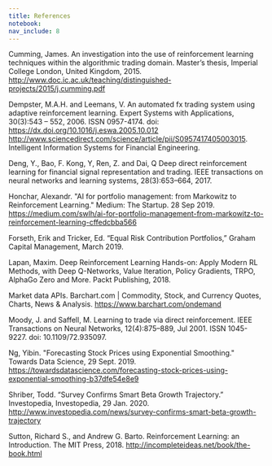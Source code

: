 ```yaml
---
title: References
notebook:
nav_include: 8
---
```


Cumming, James. An investigation into the use of reinforcement learning techniques within the algorithmic trading domain. Master’s thesis, Imperial College London, United Kingdom, 2015. <http://www.doc.ic.ac.uk/teaching/distinguished-projects/2015/j.cumming.pdf> 

Dempster, M.A.H. and Leemans, V. An automated fx trading system using adaptive reinforcement learning. Expert Systems with Applications, 30(3):543 – 552, 2006. ISSN 0957-4174. doi: <https://dx.doi.org/10.1016/j.eswa.2005.10.012> <http://www.sciencedirect.com/science/article/pii/S0957417405003015>. Intelligent Information Systems for Financial Engineering. 

Deng, Y., Bao, F. Kong, Y, Ren, Z. and Dai, Q Deep direct reinforcement learning for financial signal representation and trading. IEEE transactions on neural networks and learning systems, 28(3):653–664, 2017. 

Honchar, Alexandr. "AI for portfolio management: from Markowitz to Reinforcement Learning." Medium: The Startup. 28 Sep 2019. <https://medium.com/swlh/ai-for-portfolio-management-from-markowitz-to-reinforcement-learning-cffedcbba566> 

Forseth, Erik and Tricker, Ed. “Equal Risk Contribution Portfolios,” Graham Capital Management, March 2019. 

Lapan, Maxim. Deep Reinforcement Learning Hands-on: Apply Modern RL Methods, with Deep Q-Networks, Value Iteration, Policy Gradients, TRPO, AlphaGo Zero and More. Packt Publishing, 2018. 

Market data APIs. Barchart.com \| Commodity, Stock, and Currency Quotes, Charts, News & Analysis. <https://www.barchart.com/ondemand> 

Moody, J. and Saffell, M. Learning to trade via direct reinforcement. IEEE Transactions on Neural Networks, 12(4):875–889, Jul 2001. ISSN 1045-9227. doi: 10.1109/72.935097. 

Ng, Yibin.  "Forecasting Stock Prices using Exponential Smoothing."  Towards Data Science, 29 Sept. 2019. <https://towardsdatascience.com/forecasting-stock-prices-using-exponential-smoothing-b37dfe54e8e9>

Shriber, Todd. “Survey Confirms Smart Beta Growth Trajectory.” Investopedia, Investopedia, 29 Jan. 2020. <http://www.investopedia.com/news/survey-confirms-smart-beta-growth-trajectory>

Sutton, Richard S., and Andrew G. Barto. Reinforcement Learning: an Introduction. The MIT Press, 2018. <http://incompleteideas.net/book/the-book.html> 
